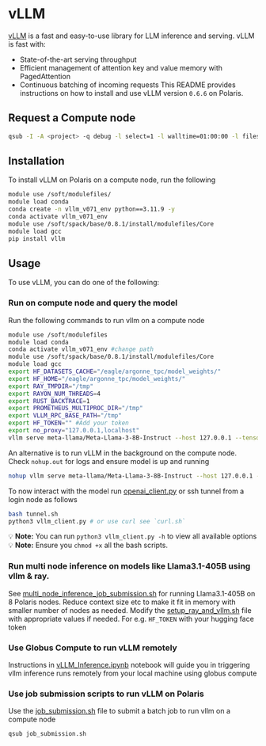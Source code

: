 # vLLM
[vLLM](https://vllm.readthedocs.io/en/latest/) is a fast and easy-to-use library for LLM inference and serving.
vLLM is fast with:
* State-of-the-art serving throughput
* Efficient management of attention key and value memory with PagedAttention
* Continuous batching of incoming requests
This README provides instructions on how to install and use vLLM version `0.6.6` on Polaris.

## Request a Compute node
```bash
qsub -I -A <project> -q debug -l select=1 -l walltime=01:00:00 -l filesystems=home:eagle
```

## Installation
To install vLLM on Polaris on a compute node, run the following
```bash
module use /soft/modulefiles/
module load conda
conda create -n vllm_v071_env python==3.11.9 -y
conda activate vllm_v071_env
module use /soft/spack/base/0.8.1/install/modulefiles/Core
module load gcc
pip install vllm
```

## Usage
To use vLLM, you can do one of the following:

### Run on compute node and query the model

Run the following commands to run vllm on a compute node

```bash
module use /soft/modulefiles
module load conda
conda activate vllm_v071_env #change path
module use /soft/spack/base/0.8.1/install/modulefiles/Core
module load gcc
export HF_DATASETS_CACHE="/eagle/argonne_tpc/model_weights/"
export HF_HOME="/eagle/argonne_tpc/model_weights/"
export RAY_TMPDIR="/tmp"
export RAYON_NUM_THREADS=4
export RUST_BACKTRACE=1
export PROMETHEUS_MULTIPROC_DIR="/tmp"
export VLLM_RPC_BASE_PATH="/tmp"
export HF_TOKEN="" #Add your token
export no_proxy="127.0.0.1,localhost"
vllm serve meta-llama/Meta-Llama-3-8B-Instruct --host 127.0.0.1 --tensor-parallel-size 4 --gpu-memory-utilization 0.98 --enforce-eager #For online serving
```

An alternative is to run vLLM in the background on the compute node. Check `nohup.out` for logs and ensure model is up and running
```bash
nohup vllm serve meta-llama/Meta-Llama-3-8B-Instruct --host 127.0.0.1 --tensor-parallel-size 4 --gpu-memory-utilization 0.98 --enforce-eager &
```
 
To now interact with the model run [openai_client.py](openai_client.py) or ssh tunnel from a login node as follows
```bash
bash tunnel.sh
python3 vllm_client.py # or use curl see `curl.sh`
```

:bulb: **Note:** You can run `python3 vllm_client.py -h` to view all available options
:bulb: **Note:** Ensure you `chmod +x` all the bash scripts.


### Run multi node inference on models like Llama3.1-405B using vllm & ray. 
See [multi_node_inference_job_submission.sh](job_submission_multi_node.sh) for running Llama3.1-405B on 8 Polaris nodes. Reduce context size etc to make it fit in memory with smaller number of nodes as needed. Modify the [setup_ray_and_vllm.sh](setup_ray_and_vllm.sh) file with appropriate values if needed. For e.g. `HF_TOKEN` with your hugging face token


### Use Globus Compute to run vLLM remotely
Instructions in [vLLM_Inference.ipynb](vLLM_Inference.ipynb) notebook will guide you in triggering vllm inference runs remotely from your local machine using globus compute

### Use job submission scripts to run vLLM on Polaris
Use the [job_submission.sh](job_submission.sh) file to submit a batch job to run vllm on a compute node

```bash
qsub job_submission.sh
```
